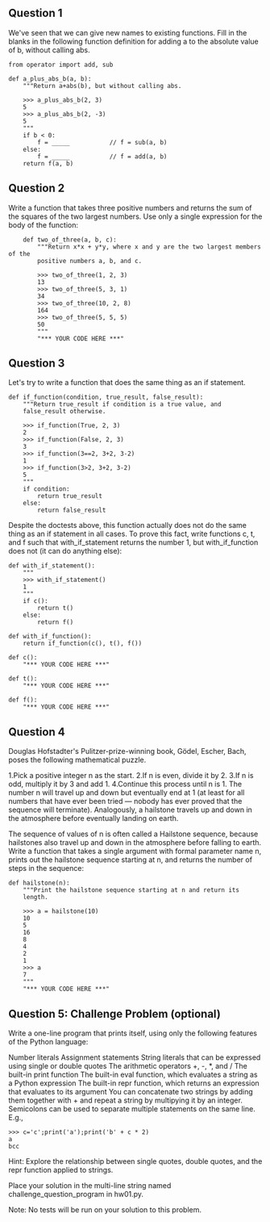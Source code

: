 ## Question 1
We've seen that we can give new names to existing functions. Fill in the blanks in the following function definition for adding a to the absolute value of b, without calling abs.

```
from operator import add, sub

def a_plus_abs_b(a, b):
    """Return a+abs(b), but without calling abs.

    >>> a_plus_abs_b(2, 3)
    5
    >>> a_plus_abs_b(2, -3)
    5
    """
    if b < 0:
        f = _____           // f = sub(a, b)
    else:
        f = _____           // f = add(a, b)
    return f(a, b)

```

##  Question 2
Write a function that takes three positive numbers and returns the sum of the squares of the two largest numbers. Use only a single expression for the body of the function:

```
    def two_of_three(a, b, c):
        """Return x*x + y*y, where x and y are the two largest members of the
        positive numbers a, b, and c.

        >>> two_of_three(1, 2, 3)
        13
        >>> two_of_three(5, 3, 1)
        34
        >>> two_of_three(10, 2, 8)
        164
        >>> two_of_three(5, 5, 5)
        50
        """
        "*** YOUR CODE HERE ***"
```


## Question 3

Let's try to write a function that does the same thing as an if statement.

```
def if_function(condition, true_result, false_result):
    """Return true_result if condition is a true value, and
    false_result otherwise.

    >>> if_function(True, 2, 3)
    2
    >>> if_function(False, 2, 3)
    3
    >>> if_function(3==2, 3+2, 3-2)
    1
    >>> if_function(3>2, 3+2, 3-2)
    5
    """
    if condition:
        return true_result
    else:
        return false_result
```

Despite the doctests above, this function actually does not do the same thing as an if statement in all cases. To prove this fact, write functions c, t, and f such that with_if_statement returns the number 1, but with_if_function does not (it can do anything else):

```
def with_if_statement():
    """
    >>> with_if_statement()
    1
    """
    if c():
        return t()
    else:
        return f()

def with_if_function():
    return if_function(c(), t(), f())

def c():
    "*** YOUR CODE HERE ***"

def t():
    "*** YOUR CODE HERE ***"

def f():
    "*** YOUR CODE HERE ***"

```


## Question 4
Douglas Hofstadter's Pulitzer-prize-winning book, Gödel, Escher, Bach, poses the following mathematical puzzle.

1.Pick a positive integer n as the start.
2.If n is even, divide it by 2.
3.If n is odd, multiply it by 3 and add 1.
4.Continue this process until n is 1.
The number n will travel up and down but eventually end at 1 (at least for all numbers that have ever been tried — nobody has ever proved that the sequence will terminate). Analogously, a hailstone travels up and down in the atmosphere before eventually landing on earth.

The sequence of values of n is often called a Hailstone sequence, because hailstones also travel up and down in the atmosphere before falling to earth. Write a function that takes a single argument with formal parameter name n, prints out the hailstone sequence starting at n, and returns the number of steps in the sequence:

```
def hailstone(n):
    """Print the hailstone sequence starting at n and return its
    length.

    >>> a = hailstone(10)
    10
    5
    16
    8
    4
    2
    1
    >>> a
    7
    """
    "*** YOUR CODE HERE ***"

```


## Question 5: Challenge Problem (optional)
Write a one-line program that prints itself, using only the following features of the Python language:

Number literals
Assignment statements
String literals that can be expressed using single or double quotes
The arithmetic operators +, -, *, and /
The built-in print function
The built-in eval function, which evaluates a string as a Python expression
The built-in repr function, which returns an expression that evaluates to its argument
You can concatenate two strings by adding them together with + and repeat a string by multipying it by an integer. Semicolons can be used to separate multiple statements on the same line. E.g.,

```
>>> c='c';print('a');print('b' + c * 2)
a
bcc

```

Hint: Explore the relationship between single quotes, double quotes, and the repr function applied to strings.

Place your solution in the multi-line string named challenge_question_program in hw01.py.

Note: No tests will be run on your solution to this problem.